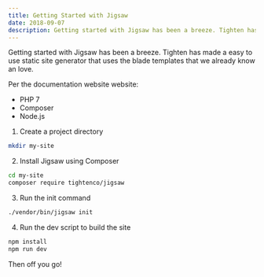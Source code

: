 ```yaml
---
title: Getting Started with Jigsaw
date: 2018-09-07
description: Getting started with Jigsaw has been a breeze. Tighten has made a easy to use static site generator that uses the blade templates that we already know an love.
---
```

Getting started with Jigsaw has been a breeze. Tighten has made a easy to use static site generator that uses the blade templates that we already know an love.

Per the documentation website website:
- PHP 7
- Composer
- Node.js

1. Create a project directory
```bash
mkdir my-site
```
2. Install Jigsaw using Composer
```bash
cd my-site
composer require tightenco/jigsaw
```
3. Run the init command
```bash
./vendor/bin/jigsaw init
```

4. Run the dev script to build the site
```bash
npm install
npm run dev
```

Then off you go!
